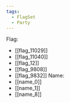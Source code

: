 ```yaml
---
tags:
  - FlagSet
  - Party
---
```

Flag:
- [[flag_11029]]
- [[flag_11040]]
- [[flag_12]]
- [[flag_9808]]
- [[flag_9832]]
Name:
- [[name_0]]
- [[name_1]]
- [[name_8]]
